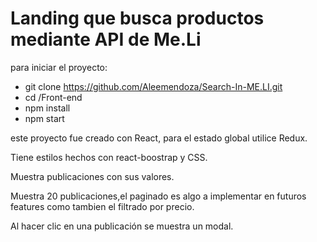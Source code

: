 # Landing que busca productos mediante API de Me.Li



para iniciar el proyecto: 

- git clone https://github.com/Aleemendoza/Search-In-ME.LI.git
- cd /Front-end
- npm install
- npm start

este proyecto fue creado con React, para el estado global utilice Redux.

Tiene estilos hechos con react-boostrap y CSS.

Muestra publicaciones con sus valores.

Muestra 20 publicaciones,el paginado es algo a implementar en futuros features como tambien el filtrado por precio.

Al hacer clic en una publicación se muestra un modal.
